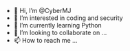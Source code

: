- 👋 Hi, I’m @CyberMJ
- 👀 I’m interested in coding and security
- 🌱 I’m currently learning Python
- 💞️ I’m looking to collaborate on ...
- 📫 How to reach me ...

<!---
CyberMJ/CyberMJ is a ✨ special ✨ repository because its `README.md` (this file) appears on your GitHub profile.
You can click the Preview link to take a look at your changes.
--->
